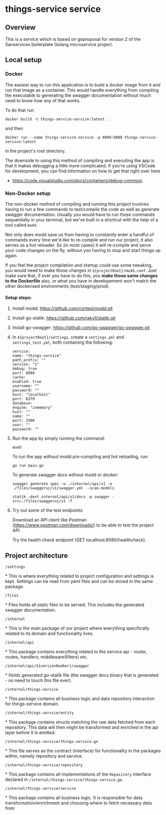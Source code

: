 # things-service service

## Overview

This is a service which is based on goproposal for version 2 of the Sanservices boilerplate Golang microservice project.

## Local setup

### Docker

The easiest way to run this application is to build a docker image from it and run that image as a container. This would
handle everything from compiling the executable to generating the swagger documentation without much need to know how
any of that works.

To do that run

```
docker build -t things-service-service:latest .
```

and then

```
docker run --name things-service-service -p 8080:8080 things-service-service:latest
```  

in the project's root directory.

The downside to using this method of compiling and executing the app is that it makes debugging a little more
complicated. If you're using VSCode for development, you can find information on how to get that right over here

- https://code.visualstudio.com/docs/containers/debug-common.

### Non-Docker setup

The non-docker method of compiling and running this project involves having to run a few commands to test/compile the
code as well as generate swagger documentation. Usually you would have to run these commands sequentially in your
terminal, but we've built in a shortcut with the help of a tool called `modd`.

Not only does modd save us from having to constantly enter a handful of commands every time we'd like to re-compile and
run our project, it also serves as a hot reloader. So (in most cases) it will re-compile and serve your code changes on
the fly, without you having to stop and start things up again.

If you feel the project compilation and startup could use some tweaking, you would need to make those changes
in `${projectRoot}/modd.conf`. Just make sure that, if ever you have to do this, you __make those same changes to the
Dockerfile__ also, or what you have in developement won't match the other dockerised environments (test/staging/prod).

#### Setup steps:

1. Install modd: https://github.com/cortesi/modd.git
2. Install go-statik: https://github.com/rakyll/statik.git
3. Install go-swagger: https://github.com/go-swagger/go-swagger.git
4. In `${projectRoot}/settings`, create a `settings.yml` and `settings_test.yml`, both containing the following:

    ```
    service:
    name: "things-service"
    path_prefix: ""
    version: "1"
    debug: true
    port: 8080
    cache:
    enabled: true
    username: ""
    password: ""
    host: "localhost"
    port: 6379
    database:
    engine: "inmemory"
    host: ""
    name: ""
    port: 3306
    user: ""
    password: ""
    ```

5. Run the app by simply running the command:

    ```
    modd
    ```

   To run the app without modd pre-compiling and hot reloading, run:

    ```
    go run main.go
    ```

   To generate swagger docs without modd or docker:

    ```
    swagger generate spec -w ./internal/api/v1 -o ./files/swaggerui/v1/swagger.yml --scan-models

    statik -dest internal/api/v1/docs -p swagger -src=./files/swaggerui/v1 -f
    ```

6. Try out some of the test endpoints

   Download an API client like Postman (https://www.postman.com/downloads/) to be able to test the project API.

   Try the health check endpoint (GET localhost:8080/healthcheck).

## Project architecture

`/settings`

*️ This is where everything related to project configuration and settings is kept. Settings can be read from yaml files
and can be stored in the same package.

`/files`

*️ Files holds all static files to be served. This includes the generated swagger documentation.

`/internal`

*️ This is the main package of our project where everything specifically related to its domain and functionality lives.

`/internal/api`

*️ This package contains everything related to the service api - router, routes, handlers, middleware(filters) etc.

`/internal/api/${versionNumber}/swagger`

*️ Holds generated go-statik file (the swagger docs binary that is generated - no need to touch this file ever).

`/internal/things-service`

*️ This package contains all business logic and data repository interaction for things-service domain.

`/internal/things-service/entity`

*️ This package contains structs matching the raw data fetched from each repository. This data will then might be
transformed and enriched in the api layer before it is emitted.

`/internal/things-service/things-service.go`

*️ This file serves as the contract (interface) for functionality in the packages within, namely repository and service.

`/internal/things-service/repository`

*️ This package contains all implementations of the `Repository` interface declared
in `/internal/things-service/things-service.go`.

`/internal/things-service/service`

*️ This package contains all business logic. It is responsible for data transformation/enrichment and choosing where to
fetch necessary data from
